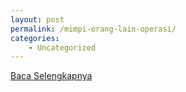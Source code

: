 ```yaml
---
layout: post
permalink: /mimpi-orang-lain-operasi/
categories:
    - Uncategorized
---
```


[Baca Selengkapnya](/05)